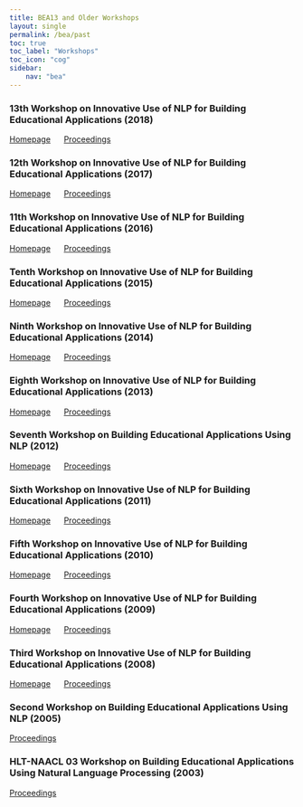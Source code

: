 ```yaml
---
title: BEA13 and Older Workshops
layout: single
permalink: /bea/past
toc: true
toc_label: "Workshops"
toc_icon: "cog"
sidebar: 
    nav: "bea"
---
```


### 13th Workshop on Innovative Use of NLP for Building Educational Applications (2018)
<i class="fa fa-fw fa-home" aria-hidden="true"></i> <a href="https://www.cs.rochester.edu/~tetreaul/naacl-bea13.html" target="_blank">Homepage</a> &nbsp;&nbsp;&nbsp;&nbsp;<i class="fa fa-fw fa-book-open" aria-hidden="true"></i> <a href="https://www.aclweb.org/anthology/events/ws-2018/#w18-05" target="_blank">Proceedings</a>

### 12th Workshop on Innovative Use of NLP for Building Educational Applications (2017)
<i class="fa fa-fw fa-home" aria-hidden="true"></i> <a href="https://www.cs.rochester.edu/~tetreaul/emnlp-bea12.html" target="_blank">Homepage</a> &nbsp;&nbsp;&nbsp;&nbsp;<i class="fa fa-fw fa-book-open" aria-hidden="true"></i> <a href="https://www.aclweb.org/anthology/events/ws-2017/#w17-50" target="_blank">Proceedings</a>

### 11th Workshop on Innovative Use of NLP for Building Educational Applications (2016)
<i class="fa fa-fw fa-home" aria-hidden="true"></i> <a href="https://www.cs.rochester.edu/~tetreaul/naacl-bea11.html" target="_blank">Homepage</a> &nbsp;&nbsp;&nbsp;&nbsp;<i class="fa fa-fw fa-book-open" aria-hidden="true"></i> <a href="https://aclweb.org/anthology/events/ws-2016#w16-05" target="_blank">Proceedings</a> 

### Tenth Workshop on Innovative Use of NLP for Building Educational Applications (2015)
<i class="fa fa-fw fa-home" aria-hidden="true"></i> <a href="https://www.cs.rochester.edu/~tetreaul/naacl-bea10.html" target="_blank">Homepage</a> &nbsp;&nbsp;&nbsp;&nbsp;<i class="fa fa-fw fa-book-open" aria-hidden="true"></i> <a href="https://aclweb.org/anthology/events/ws-2015#w15-06" target="_blank">Proceedings</a>

### Ninth Workshop on Innovative Use of NLP for Building Educational Applications (2014)
<i class="fa fa-fw fa-home" aria-hidden="true"></i> <a href="https://www.cs.rochester.edu/~tetreaul/acl-bea9.html" target="_blank">Homepage</a> &nbsp;&nbsp;&nbsp;&nbsp;<i class="fa fa-fw fa-book-open" aria-hidden="true"></i> <a href="https://aclweb.org/anthology/events/ws-2014#w14-18" target="_blank">Proceedings</a>

### Eighth Workshop on Innovative Use of NLP for Building Educational Applications (2013)
<i class="fa fa-fw fa-home" aria-hidden="true"></i> <a href="https://www.cs.rochester.edu/~tetreaul/naacl-bea8.html" target="_blank">Homepage</a> &nbsp;&nbsp;&nbsp;&nbsp;<i class="fa fa-fw fa-book-open" aria-hidden="true"></i> <a href="https://aclweb.org/anthology/events/ws-2013#w13-17" target="_blank">Proceedings</a>

### Seventh Workshop on Building Educational Applications Using NLP (2012)
<i class="fa fa-fw fa-home" aria-hidden="true"></i> <a href="https://www.cs.rochester.edu/~tetreaul/naacl-bea7.html" target="_blank">Homepage</a> &nbsp;&nbsp;&nbsp;&nbsp;<i class="fa fa-fw fa-book-open" aria-hidden="true"></i> <a href="https://aclweb.org/anthology/events/ws-2012#w12-20" target="_blank">Proceedings</a>

### Sixth Workshop on Innovative Use of NLP for Building Educational Applications (2011)
<i class="fa fa-fw fa-home" aria-hidden="true"></i> <a href="https://www.cs.rochester.edu/~tetreaul/acl-bea6.html" target="_blank">Homepage</a> &nbsp;&nbsp;&nbsp;&nbsp;<i class="fa fa-fw fa-book-open" aria-hidden="true"></i> <a href="https://aclweb.org/anthology/events/ws-2011#w11-14" target="_blank">Proceedings</a>

### Fifth Workshop on Innovative Use of NLP for Building Educational Applications (2010)
<i class="fa fa-fw fa-home" aria-hidden="true"></i> <a href="https://www.cs.rochester.edu/~tetreaul/naacl-bea5.html" target="_blank">Homepage</a> &nbsp;&nbsp;&nbsp;&nbsp;<i class="fa fa-fw fa-book-open" aria-hidden="true"></i> <a href="https://aclweb.org/anthology/events/ws-2010#w10-10" target="_blank">Proceedings</a>

### Fourth Workshop on Innovative Use of NLP for Building Educational Applications (2009)
<i class="fa fa-fw fa-home" aria-hidden="true"></i> <a href="https://www.cs.rochester.edu/~tetreaul/naacl-bea4.html" target="_blank">Homepage</a> &nbsp;&nbsp;&nbsp;&nbsp;<i class="fa fa-fw fa-book-open" aria-hidden="true"></i> <a href="https://aclweb.org/anthology/events/ws-2009#w09-21" target="_blank">Proceedings</a>

### Third Workshop on Innovative Use of NLP for Building Educational Applications (2008)
<i class="fa fa-fw fa-home" aria-hidden="true"></i> <a href="https://www.cs.rochester.edu/~tetreaul/acl-bea.html" target="_blank">Homepage</a> &nbsp;&nbsp;&nbsp;&nbsp;<i class="fa fa-fw fa-book-open" aria-hidden="true"></i> <a href="https://aclweb.org/anthology/events/ws-2008#w08-09" target="_blank">Proceedings</a> 

### Second Workshop on Building Educational Applications Using NLP (2005)
<i class="fa fa-fw fa-book-open" aria-hidden="true"></i> <a href="https://aclweb.org/anthology/events/ws-2005#w05-02" target="_blank">Proceedings</a>

### HLT-NAACL 03 Workshop on Building Educational Applications Using Natural Language Processing (2003)
<i class="fa fa-fw fa-book-open" aria-hidden="true"></i> <a href="https://aclweb.org/anthology/events/ws-2003#w03-02" target="_blank">Proceedings</a>
